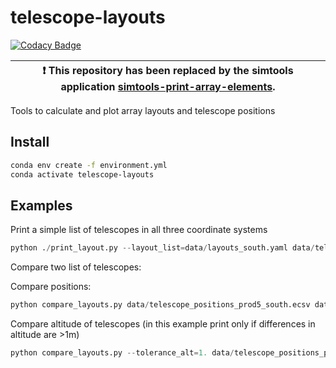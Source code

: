 # telescope-layouts

[![Codacy Badge](https://api.codacy.com/project/badge/Grade/89a10451ff2f4b2485e730e650b44a81)](https://app.codacy.com/gh/gammasim/telescope-layouts?utm_source=github.com&utm_medium=referral&utm_content=gammasim/telescope-layouts&utm_campaign=Badge_Grade_Dashboard)


| :exclamation:  This repository has been replaced by the simtools application [simtools-print-array-elements](https://github.com/gammasim/simtools/blob/main/simtools/applications/print_array_elements.py).|
|-----------------------------------------|

Tools to calculate and plot array layouts and telescope positions

## Install

```bash
conda env create -f environment.yml
conda activate telescope-layouts
```

## Examples

Print a simple list of telescopes in all three coordinate systems

```python
python ./print_layout.py --layout_list=data/layouts_south.yaml data/telescope_positions_prod5_south.ecsv
```

Compare two list of telescopes:

Compare positions:
```python
python compare_layouts.py data/telescope_positions_prod5_south.ecsv data/CTAO_20170929.ecsv
```

Compare altitude of telescopes (in this example print only if differences in altitude are >1m)
```python
python compare_layouts.py --tolerance_alt=1. data/telescope_positions_prod5_south.ecsv data/CTAO_20170929.ecsv
```
